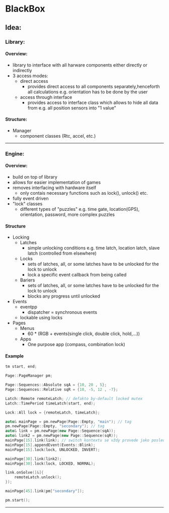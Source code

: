 # BlackBox

## Idea:
### Library:
#### Overview:
* library to interface with all harware components either directly or indirectly
* 3 access modes:
    + direct access
        - provides direct access to all components separately,henceforth all calculations e.g. orientation has to be done by the user
    + access through interface
        - provides access to interface class which allows to hide all data from e.g. all position sensors into "1 value"
#### Structure:
* Manager
    + component classes (Rtc, accel, etc.)
---
### Engine:
#### Overview:
* build on top of library
* allows for easier implementation of games
* removes interfacing with hardware itself
    + only contais necessary functions such as lock(), unlock() etc.
* fully event driven
* "lock" classes
    + different types of "puzzles" e.g. time gate, location(GPS), orientation, password, more complex puzzles

#### Structure
* Locking
    + Latches
        - simple unlocking conditions e.g. time latch, location latch, slave latch (controlled from elsewhere)
    + Locks
        - sets of latches, all, or some latches have to be unlocked for the lock to unlock
        - lock a specific event callback from being called
    + Bariers
        - sets of latches, all, or some latches have to be unlocked for the lock to unlock
        - blocks any progress until unlocked
* Events
    + eventpp
        - dispatcher = synchronous events
    + lockable using locks
* Pages
    + Menus
        - 60 * (RGB + events(single click, double click, hold,...))
    + Apps
        - One purpose app (compass, combination lock)

#### Example

```cpp
tm start, end;

Page::PageManager pm;

Page::Sequences::Absolute sqA = {10, 20 , 5};
Page::Sequences::Relative sqR = {10, -5, 12 , -7};

Latch::Remote remoteLatch; // defakto by-default locked mutex
Latch::TimePeriod timeLatch(start, end);

Lock::All lock = {remoteLatch, timeLatch};

auto& mainPage = pm.newPage(Page::Empty, "main"); // tag
pm.newPage(Page::Empty, "secondary"); // tag
auto& link = pm.newPage(new Page::Sequence(sqA));
auto& link2 = pm.newPage(new Page::Sequence(sqR));
mainPage[15].link(link); // switch kontextu se vždy provede jako poslední event
mainPage[15].appendEvent(Events::Blink);
mainPage[15].lock(lock, UNLOCKED, INVERT);

mainPage[30].link(link2);
mainPage[30].lock(lock, LOCKED, NORMAL);

link.onSolve([&]{
    remoteLatch.unlock();
});

mainPage[45].link(pm["secondary"]);

pm.start();

```
---
